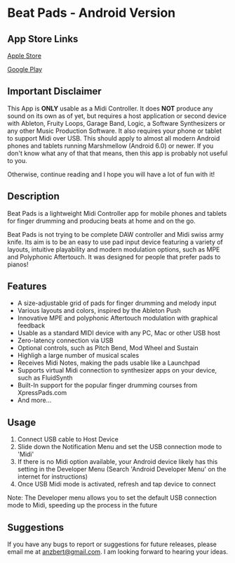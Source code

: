 # Beat Pads - Android Version

## App Store Links

[Apple Store](https://apps.apple.com/us/app/beat-pads/id1633882803)

[Google Play](https://play.google.com/store/apps/details?id=io.anzio.beat_pads&hl=en_AU&gl=US&pli=1)


## Important Disclaimer

This App is **ONLY** usable as a Midi Controller. It does **NOT** produce any sound on its own as of yet, but requires a host application or second device with Ableton, Fruity Loops, Garage Band, Logic, a Software Synthesizers or any other Music Production Software. It also requires your phone or tablet to support Midi over USB. This should apply to almost all modern Android phones and tablets running Marshmellow (Android 6.0) or newer. If you don't know what any of that that means, then this app is probably not useful to you.

Otherwise, continue reading and I hope you will have a lot of fun with it!

## Description

Beat Pads is a lightweight Midi Controller app for mobile phones and tablets for finger drumming and producing beats at home and on the go.

Beat Pads is not trying to be complete DAW controller and Midi swiss army knife. Its aim is to be an easy to use pad input device featuring a variety of layouts, intuitive playability and modern modulation options, such as MPE and Polyphonic Aftertouch. It was designed for people that prefer pads to pianos!

## Features

- A size-adjustable grid of pads for finger drumming and melody input
- Various layouts and colors, inspired by the Ableton Push
- Innovative MPE and polyphonic Aftertouch modulation with graphical feedback
- Usable as a standard MIDI device with any PC, Mac or other USB host
- Zero-latency connection via USB
- Optional controls, such as Pitch Bend, Mod Wheel and Sustain
- Highligh a large number of musical scales
- Receives Midi Notes, making the pads usable like a Launchpad
- Supports virtual Midi connection to synthesizer apps on your device, such as FluidSynth
- Built-In support for the popular finger drumming courses from XpressPads.com
- And more...

## Usage

1. Connect USB cable to Host Device
2. Slide down the Notification Menu and set the USB connection mode to 'Midi'
3. If there is no Midi option available, your Android device likely has this setting in the Developer Menu (Search 'Android Developer Menu' on the internet for instructions)
4. Once USB Midi mode is activated, refresh and tap device to connect

Note: The Developer menu allows you to set the default USB connection mode to Midi, speeding up the process in the future

## Suggestions

If you have any bugs to report or suggestions for future releases, please email me at anzbert@gmail.com. I am looking forward to hearing your ideas.
